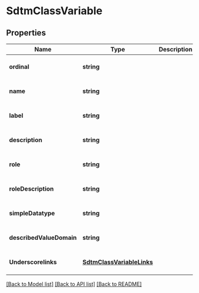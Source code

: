 # SdtmClassVariable

## Properties
Name | Type | Description | Notes
------------ | ------------- | ------------- | -------------
**ordinal** | **string** |  | [optional] [default to null]
**name** | **string** |  | [optional] [default to null]
**label** | **string** |  | [optional] [default to null]
**description** | **string** |  | [optional] [default to null]
**role** | **string** |  | [optional] [default to null]
**roleDescription** | **string** |  | [optional] [default to null]
**simpleDatatype** | **string** |  | [optional] [default to null]
**describedValueDomain** | **string** |  | [optional] [default to null]
**Underscorelinks** | [**SdtmClassVariableLinks**](SdtmClassVariableLinks.md) |  | [optional] [default to null]

[[Back to Model list]](../README.md#documentation-for-models) [[Back to API list]](../README.md#documentation-for-api-endpoints) [[Back to README]](../README.md)


